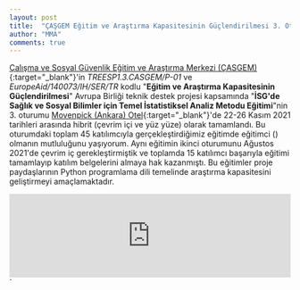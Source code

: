 ```yaml
---
layout: post
title:  "ÇAŞGEM Eğitim ve Araştırma Kapasitesinin Güçlendirilmesi 3. Oturumu"
author: "MMA"
comments: true
---
```


[Çalışma ve Sosyal Güvenlik Eğitim ve Araştırma Merkezi (ÇASGEM)](https://www.casgemeuproject.org/){:target="_blank"}'in _TREESP1.3.CASGEM/P-01_ ve _EuropeAid/140073/IH/SER/TR_ kodlu "**Eğitim ve Araştırma Kapasitesinin Güçlendirilmesi**" Avrupa Birliği teknik destek projesi kapsamında "**İSG'de Sağlık ve Sosyal Bilimler için Temel İstatistiksel Analiz Metodu Eğitimi**"nin 3. oturumu [Movenpick (Ankara) Otel](https://www.movenpick.com/en/europe/turkey/ankara/hotel-ankara/overview/){:target="_blank"}'de 22-26 Kasım 2021 tarihleri arasında hibrit (çevrim içi ve yüz yüze) olarak tamamlandı. Bu oturumdaki toplam 45 katılımcıyla gerçekleştirdiğimiz eğitimde eğitimci () olmanın mutluluğunu yaşıyorum. Aynı eğitimin ikinci oturumunu Ağustos 2021'de çevrim iç gerekleştirmiştik ve toplamda 15 katılımcı başarıyla eğitimi tamamlayıp katılım belgelerini almaya hak kazanmıştı. Bu eğitimler proje paydaşlarının Python programlama dili temelinde araştırma kapasitesini geliştirmeyi amaçlamaktadır.

<iframe class="slideshow-iframe" src="https://mmuratarat.github.io/turkish/slides/my-pics1.html" style="width:100%" frameborder="0" scrolling="no" onload="resizeIframe(this)"></iframe>`
